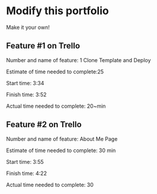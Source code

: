 # Modify this portfolio

Make it your own!

## Feature #1 on Trello

Number and name of feature: 1 Clone Template and Deploy

Estimate of time needed to complete:25

Start time: 3:34

Finish time: 3:52

Actual time needed to complete: 20~min

## Feature #2 on Trello

Number and name of feature: About Me Page

Estimate of time needed to complete: 30 min

Start time: 3:55

Finish time: 4:22

Actual time needed to complete: 30